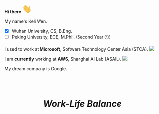 **Hi there** <img src="https://github.com/keli-wen/keli-wen/blob/main/files/wave.gif" width="30px"> 
<!-- 👋 -->
My name's Keli Wen.
- [x] Wuhan University, CS, B.Eng.
- [ ] Peking University, ECE, M.Phil. (Second Year 🕙)

I used to work at **Microsoft**, Software Technology Center Asia (STCA). <img src="https://user-images.githubusercontent.com/103916249/235165844-ae975f73-3216-4e3f-b54b-617c1e8a3269.png" width="17px" /> 

I am **currently** working at **AWS**, Shanghai AI Lab (ASAIL). <img src="https://user-images.githubusercontent.com/103916249/235168197-4b887d75-3628-4391-8972-2ddb622abb31.jpeg" width="20px" /> 

My dream company is Google.


<!-- ### ⚡Technology -->
<!-- My CodeForce: [![](https://cfrating.ihcr.top/?user=WHUWKL)](https://codeforces.com/profile/WHUWKL)  -->

<!-- ### 🌍*My GitHub* -->
<!-- ![Last Whisper's GitHub stats](https://github-readme-stats.vercel.app/api?username=Muyangwen&show_icons=true&theme=onedark) -->
<!--
**Muyangwen/Muyangwen** is a ✨ _special_ ✨ repository because its `README.md` (this file) appears on your GitHub profile.

Here are some ideas to get you started:
- 🔭 I’m currently working on ...
- 🌱 I’m currently learning ...
- 👯 I’m looking to collaborate on ...
- 🤔 I’m looking for help with ...
- 💬 Ask me about ...
- 📫 How to reach me: ...
- 😄 Pronouns: ...
- ⚡ Fun fact: ...
-->

<br/>
<br/>

<h1 align='center'><i>Work-Life Balance</i></h1>

